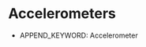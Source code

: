 <!--- Copyright (c) 2013 Gordon Williams, Pur3 Ltd. See the file LICENSE for copying permission. -->
Accelerometers
============

* APPEND_KEYWORD: Accelerometer
